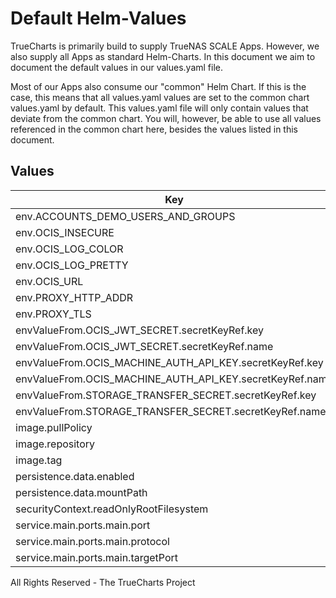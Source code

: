 # Default Helm-Values

TrueCharts is primarily build to supply TrueNAS SCALE Apps.
However, we also supply all Apps as standard Helm-Charts. In this document we aim to document the default values in our values.yaml file.

Most of our Apps also consume our "common" Helm Chart.
If this is the case, this means that all values.yaml values are set to the common chart values.yaml by default. This values.yaml file will only contain values that deviate from the common chart.
You will, however, be able to use all values referenced in the common chart here, besides the values listed in this document.

## Values

| Key | Type | Default | Description |
|-----|------|---------|-------------|
| env.ACCOUNTS_DEMO_USERS_AND_GROUPS | bool | `false` |  |
| env.OCIS_INSECURE | bool | `true` |  |
| env.OCIS_LOG_COLOR | bool | `true` |  |
| env.OCIS_LOG_PRETTY | bool | `true` |  |
| env.OCIS_URL | string | `"https://localhost:{{ .Values.service.main.ports.main.port }}"` |  |
| env.PROXY_HTTP_ADDR | string | `"0.0.0.0:{{ .Values.service.main.ports.main.port }}"` |  |
| env.PROXY_TLS | bool | `false` |  |
| envValueFrom.OCIS_JWT_SECRET.secretKeyRef.key | string | `"OCIS_JWT_SECRET"` |  |
| envValueFrom.OCIS_JWT_SECRET.secretKeyRef.name | string | `"ocis-secrets"` |  |
| envValueFrom.OCIS_MACHINE_AUTH_API_KEY.secretKeyRef.key | string | `"OCIS_MACHINE_AUTH_API_KEY"` |  |
| envValueFrom.OCIS_MACHINE_AUTH_API_KEY.secretKeyRef.name | string | `"ocis-secrets"` |  |
| envValueFrom.STORAGE_TRANSFER_SECRET.secretKeyRef.key | string | `"STORAGE_TRANSFER_SECRET"` |  |
| envValueFrom.STORAGE_TRANSFER_SECRET.secretKeyRef.name | string | `"ocis-secrets"` |  |
| image.pullPolicy | string | `"IfNotPresent"` |  |
| image.repository | string | `"tccr.io/truecharts/ocis"` |  |
| image.tag | string | `"v1.17.0@sha256:3721e88225a3caa157c3308cc630a3adf4ebc546a1786b9e28bf66b8fb2c3a64"` |  |
| persistence.data.enabled | bool | `true` |  |
| persistence.data.mountPath | string | `"/var/lib/ocis"` |  |
| securityContext.readOnlyRootFilesystem | bool | `false` |  |
| service.main.ports.main.port | int | `9200` |  |
| service.main.ports.main.protocol | string | `"HTTPS"` |  |
| service.main.ports.main.targetPort | int | `9200` |  |

All Rights Reserved - The TrueCharts Project
